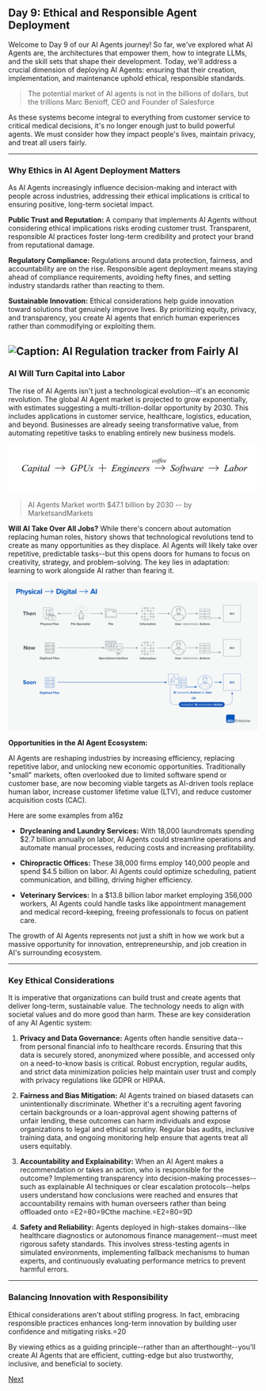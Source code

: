 ## Day 9: Ethical and Responsible Agent Deployment

Welcome to Day 9 of our AI Agents journey! So far, we've explored what AI Agents are, the architectures that empower them, how to integrate LLMs, and the skill sets that shape their development. Today, we'll address a crucial dimension of deploying AI Agents: ensuring that their creation, implementation, and maintenance uphold ethical, responsible standards.

> The potential market of AI agents is not in the billions of dollars, but the trillions
> Marc Benioff, CEO and Founder of Salesforce

As these systems become integral to everything from customer service to critical medical decisions, it's no longer enough just to build powerful agents. We must consider how they impact people's lives, maintain privacy, and treat all users fairly.

------------------------------------------------------

### Why Ethics in AI Agent Deployment Matters

As AI Agents increasingly influence decision-making and interact with people across industries, addressing their ethical implications is critical to ensuring positive, long-term societal impact.

**Public Trust and Reputation:**
A company that implements AI Agents without considering ethical implications risks eroding customer trust. Transparent, responsible AI practices foster long-term credibility and protect your brand from reputational damage.

**Regulatory Compliance:**
Regulations around data protection, fairness, and accountability are on the rise. Responsible agent deployment means staying ahead of compliance requirements, avoiding hefty fines, and setting industry standards rather than reacting to them.

**Sustainable Innovation:**
Ethical considerations help guide innovation toward solutions that genuinely improve lives. By prioritizing equity, privacy, and transparency, you create AI agents that enrich human experiences rather than commodifying or exploiting them.

![Caption: AI Regulation tracker from Fairly AI](./images/9-2.jpg)
------------------------------------------------------

### AI Will Turn Capital into Labor

The rise of AI Agents isn't just a technological evolution--it's an economic revolution. The global AI Agent market is projected to grow exponentially, with estimates suggesting a multi-trillion-dollar opportunity by 2030. This includes applications in customer service, healthcare, logistics, education, and beyond. Businesses are already seeing transformative value, from automating repetitive tasks to enabling entirely new business models.

![Image from a16z blog](./images/9-2.png)

> AI Agents Market worth $47.1 billion by 2030
> -- by MarketsandMarkets

**Will AI Take Over All Jobs?**
While there's concern about automation replacing human roles, history shows that technological revolutions tend to create as many opportunities as they displace. AI Agents will likely take over repetitive, predictable tasks--but this opens doors for humans to focus on creativity, strategy, and problem-solving. The key lies in adaptation: learning to work alongside AI rather than fearing it.

![Representation of evolution of work from a16z blog](./images/9-3.png)

**Opportunities in the AI Agent Ecosystem:**

AI Agents are reshaping industries by increasing efficiency, replacing repetitive labor, and unlocking new economic opportunities. Traditionally "small" markets, often overlooked due to limited software spend or customer base, are now becoming viable targets as AI-driven tools replace human labor, increase customer lifetime value (LTV), and reduce customer acquisition costs (CAC).

Here are some examples from a16z

* **Drycleaning and Laundry Services:** With 18,000 laundromats spending $2.7 billion annually on labor, AI Agents could streamline operations and automate manual processes, reducing costs and increasing profitability.

* **Chiropractic Offices:** These 38,000 firms employ 140,000 people and spend $4.5 billion on labor. AI Agents could optimize scheduling, patient communication, and billing, driving higher efficiency.

* **Veterinary Services:** In a $13.8 billion labor market employing 356,000 workers, AI Agents could handle tasks like appointment management and medical record-keeping, freeing professionals to focus on patient care.

The growth of AI Agents represents not just a shift in how we work but a massive opportunity for innovation, entrepreneurship, and job creation in AI's surrounding ecosystem.

------------------------------------------------------

### Key Ethical Considerations

It is imperative that organizations can build trust and create agents that deliver long-term, sustainable value. The technology needs to align with societal values and do more good than harm. These are key consideration of any AI Agentic system:

1. **Privacy and Data Governance:**
Agents often handle sensitive data--from personal financial info to healthcare records. Ensuring that this data is securely stored, anonymized where possible, and accessed only on a need-to-know basis is critical. Robust encryption, regular audits, and strict data minimization policies help maintain user trust and comply with privacy regulations like GDPR or HIPAA.

2. **Fairness and Bias Mitigation:**
AI Agents trained on biased datasets can unintentionally discriminate. Whether it's a recruiting agent favoring certain backgrounds or a loan-approval agent showing patterns of unfair lending, these outcomes can harm individuals and expose organizations to legal and ethical scrutiny. Regular bias audits, inclusive training data, and ongoing monitoring help ensure that agents treat all users equitably.

3. **Accountability and Explainability:**
When an AI Agent makes a recommendation or takes an action, who is responsible for the outcome? Implementing transparency into decision-making processes--such as explainable AI techniques or clear escalation protocols--helps users understand how conclusions were reached and ensures that accountability remains with human overseers rather than being offloaded onto =E2=80=9Cthe machine.=E2=80=9D

4. **Safety and Reliability:**
Agents deployed in high-stakes domains--like healthcare diagnostics or autonomous finance management--must meet rigorous safety standards. This involves stress-testing agents in simulated environments, implementing fallback mechanisms to human experts, and continuously evaluating performance metrics to prevent harmful errors.

------------------------------------------------------

### Balancing Innovation with Responsibility

Ethical considerations aren't about stifling progress. In fact, embracing responsible practices enhances long-term innovation by building user confidence and mitigating risks.=20

By viewing ethics as a guiding principle--rather than an afterthought--you'll create AI Agents that are efficient, cutting-edge but also trustworthy, inclusive, and beneficial to society.

[Next](10.md)
